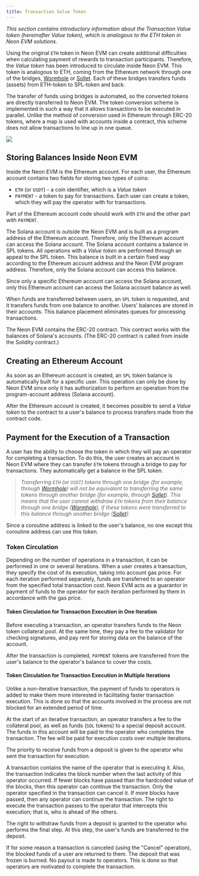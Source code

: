 ```yaml
---
title: Transaction Value Token
---
```


*This section contains introductory information about the *Transaction Value token* (hereinafter *Value token*), which is analogous to the ETH token in Neon EVM solutions.*  

Using the original `ETH` token in Neon EVM can create additional difficulties when calculating payment of rewards to transaction participants. Therefore, the *Value token* has been introduced to circulate inside Neon EVM. This token is analogous to ETH, coming from the Ethereum network through one of the bridges, [Wormhole](https://solana.com/wormhole) or [Sollet](https://solana.com/ecosystem/sollet). Each of these bridges transfers funds (assets) from ETH-token to SPL-token and back.  

The transfer of funds using bridges is automated, so the converted tokens are directly transferred to Neon EVM. The token conversion scheme is implemented in such a way that it allows transactions to be executed in parallel. Unlike the method of conversion used in Ethereum through ERC-20 tokens, where a map is used with accounts inside a contract, this scheme does not allow transactions to line up in one queue.

<div style={{textAlign: 'center'}}>

![](./img/value_token-1.png)

</div>

## Storing Balances Inside Neon EVM
Inside the Neon EVM is the Ethereum account. For each user, the Ethereum account contains two fields for storing two types of coins:
  * `ETH` (or `USDT`) - a coin identifier, which is a *Value token*
  * `PAYMENT` - a token to pay for transactions. Each user can create a token, which they will pay the operator with for transactions.

Part of the Ethereum account code should work with `ETH` and the other part with `PAYMENT`.  

The Solana account is outside the Neon EVM and is built as a program address of the Ethereum account. Therefore, only the Ethereum account can access the Solana account. The Solana account contains a balance in SPL tokens. All operations with a *Value token* are performed through an appeal to the SPL token. This balance is built in a certain fixed way according to the Ethereum account address and the Neon EVM program address. Therefore, only the Solana account can access this balance.  

Since only a specific Ethereum account can access the Solana account, only this Ethereum account can access the Solana account balance as well.  

When funds are transferred between users, an `SPL` token is requested, and it transfers funds from one balance to another. Users' balances are stored in their accounts. This balance placement eliminates queues for processing transactions.

The Neon EVM contains the ERC-20 contract. This contract works with the balances of Solana's accounts. (The ERC-20 contract is called from inside the Solidity contract.)

## Creating an Ethereum Account
As soon as an Ethereum account is created, an `SPL` token balance is automatically built for a specific user. This operation can only be done by Neon EVM since only it has authorization to perform an operation from the program-account address (Solana account).  

After the Ethereum account is created, it becomes possible to send a *Value token* to the contract to a user's balance to process transfers made from the contract code.

## Payment for the Execution of a Transaction

A user has the ability to choose the token in which they will pay an operator for completing a transaction.
To do this, the user creates an account in Neon EVM where they can transfer `ETH` tokens through a bridge to pay for transactions. They automatically get a balance in the SPL token.  
> *Transferring `ETH` (or `USDT`) tokens through one bridge (for example, through [Wormhole](https://solana.com/wormhole)) will not be equivalent to transferring the same tokens through another bridge (for example, through [Sollet](https://solana.com/ecosystem/sollet)). This means that the user cannot withdraw `ETH` tokens from their balance through one bridge ([Wormhole](https://solana.com/wormhole)), if these tokens were transferred to this balance through another bridge ([Sollet](https://solana.com/ecosystem/sollet))*.  

Since a coroutine address is linked to the user's balance, no one except this coroutine address can use this token.

### Token Circulation
Depending on the number of operations in a transaction, it can be performed in one or several iterations. When a user creates a transaction, they specify the cost of its execution, taking into account gas price. For each iteration performed separately, funds are transferred to an operator from the specified total transaction cost. Neon EVM acts as a guarantor in payment of funds to the operator for each iteration performed by them in accordance with the gas price.

#### Token Circulation for Transaction Execution in One Iteration
Before executing a transaction, an operator transfers funds to the Neon token collateral pool. At the same time, they pay a fee to the validator for checking signatures, and pay rent for storing data on the balance of the account.  

After the transaction is completed, `PAYMENT` tokens are transferred from the user's balance to the operator's balance to cover the costs.

#### Token Circulation for Transaction Execution in Multiple Iterations
Unlike a non-iterative transaction, the payment of funds to operators is added to make them more interested in facilitating faster transaction execution. This is done so that the accounts involved in the process are not blocked for an extended period of time.  

At the start of an iterative transaction, an operator transfers a fee to the collateral pool, as well as funds (`SOL` tokens) to a special deposit account. The funds in this account will be paid to the operator who completes the transaction. The fee will be paid for execution costs over multiple iterations.  

The priority to receive funds from a deposit is given to the operator who sent the transaction for execution.  

A transaction contains the name of the operator that is executing it. Also, the transaction indicates the block number when the last activity of this operator occurred. If fewer blocks have passed than the hardcoded value of the blocks, then this operator can continue the transaction. Only the operator specified in the transaction can cancel it. If more blocks have passed, then any operator can continue the transaction. The right to execute the transaction passes to the operator that intercepts this execution; that is, who is ahead of the others.  

The right to withdraw funds from a deposit is granted to the operator who performs the final step. At this step, the user's funds are transferred to the deposit.  

If for some reason a transaction is canceled (using the "Cancel" operation), the blocked funds of a user are returned to them. The deposit that was frozen is burned. No payout is made to operators. This is done so that operators are motivated to complete the transaction.  
